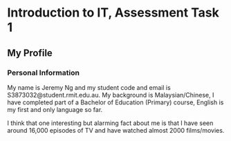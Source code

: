 # Introduction to IT, Assessment Task 1

<h2>My Profile</h2>
<h3>Personal Information</h3>

<p>My name is Jeremy Ng and my student code and email is S3873032@student.rmit.edu.au. My background is Malaysian/Chinese, I have completed part of a Bachelor of Education (Primary) course, English is my first and only language so far. 

I think that one interesting but alarming fact about me is that I have seen around 16,000 episodes of TV and have watched almost 2000 films/movies.<p>
